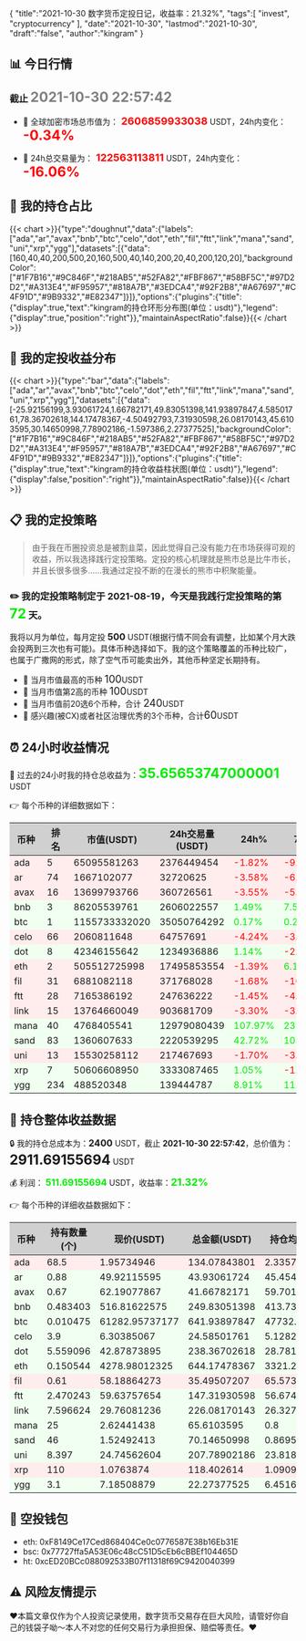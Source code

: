 {
"title":"2021-10-30 数字货币定投日记，收益率：21.32%",
"tags":[
"invest",
"cryptocurrency"
],
"date":"2021-10-30",
"lastmod":"2021-10-30",
"draft":"false",
"author":"kingram"
}

##  📊 今日行情
### 截止 <font color=grey size=5 >**2021-10-30 22:57:42**</font>
- 🍖 全球加密市场总市值为：<font color=#FF0000 size=4 > **2606859933038**</font> USDT，24h内变化：<font color=#FF0000 size=5 > **-0.34%**</font>

- 🍤 24h总交易量为：<font color=#FF0000 size=4 > **122563113811**</font> USDT，24h内变化：<font color=#FF0000 size=5 > **-16.06%**</font>

## 🎨 我的持仓占比
{{< chart >}}{"type":"doughnut","data":{"labels":["ada","ar","avax","bnb","btc","celo","dot","eth","fil","ftt","link","mana","sand","uni","xrp","ygg"],"datasets":[{"data":[160,40,40,200,500,20,160,500,40,140,200,20,40,200,120,20],"backgroundColor":["#1F7B16","#9C846F","#218AB5","#52FA82","#FBF867","#58BF5C","#97D2D2","#A313E4","#F95957","#818A7B","#3EDCA4","#92F2B8","#A67697","#C4F91D","#9B9332","#E82347"]}]},"options":{"plugins":{"title":{"display":true,"text":"kingram的持仓环形分布图(单位：usdt)"},"legend":{"display":true,"position":"right"}},"maintainAspectRatio":false}}{{< /chart >}}

## 🍺 我的定投收益分布
{{< chart >}}{"type":"bar","data":{"labels":["ada","ar","avax","bnb","btc","celo","dot","eth","fil","ftt","link","mana","sand","uni","xrp","ygg"],"datasets":[{"data":[-25.92156199,3.93061724,1.66782171,49.83051398,141.93897847,4.58501761,78.36702618,144.17478367,-4.50492793,7.31930598,26.08170143,45.6103595,30.14650998,7.78902186,-1.597386,2.27377525],"backgroundColor":["#1F7B16","#9C846F","#218AB5","#52FA82","#FBF867","#58BF5C","#97D2D2","#A313E4","#F95957","#818A7B","#3EDCA4","#92F2B8","#A67697","#C4F91D","#9B9332","#E82347"]}]},"options":{"plugins":{"title":{"display":true,"text":"kingram的持仓收益柱状图(单位：usdt)"},"legend":{"display":false,"position":"right"}},"maintainAspectRatio":false}}{{< /chart >}}

## 📋 我的定投策略

> 由于我在币圈投资总是被割韭菜，因此觉得自己没有能力在市场获得可观的收益，所以我选择践行定投策略。定投的核心机理就是熊市总是比牛市长，并且长很多很多……我通过定投不断的在漫长的熊市中积聚能量。

### ✏️ 我的定投策略制定于 **2021-08-19**，今天是我践行定投策略的第<font color=#00EC00 size=5 > **72**</font> 天。
我将以月为单位，每月定投 <font size=3 ><strong> 500 </strong></font> USDT(根据行情不同会有调整，比如某个月大跌会投两到三次也有可能)。具体币种选择如下。我的这个策略覆盖的币种比较广，也属于广撒网的形式，除了空气币可能卖出外，其他币种坚定长期持有。

- 🥇 当月市值最高的币种 <font size=4 >100</font>USDT
- 🥈 当月市值第2高的币种 <font size=4 >100</font>USDT
- 🥉 当月市值前20选6个币种，合计 <font size=4 >240</font>USDT
- 🏅 感兴趣(被CX)或者社区治理优秀的3个币种，合计<font size=4 >60</font>USDT

## ⏰ 24小时收益情况
📌 过去的24小时我的持仓总收益为：<font color=#00EC00 size=5 >**35.65653747000001**</font> USDT

👉 每个币种的详细数据如下：
<table>
    <thead><tr bgcolor="#d0d0d0" ><th>币种</th><th>排名</th><th>市值(USDT)</th><th>24h交易量(USDT)</th><th>24h%</th><th>7d%</th><th>24h收益</th></tr></thead>
    <tbody>
    <tr>
        <td bgcolor=#FFECEC>ada</td>
        <td bgcolor=#FFECEC>5</td>
        <td bgcolor=#FFECEC>65095581263</td>
        <td bgcolor=#FFECEC>2376449454</td>
        <td bgcolor=#FFECEC><font color=#FF0000>-1.82%</font></td>
        <td bgcolor=#FFECEC><font color=#FF0000>-9.20%</font></td>
        <td bgcolor=#FFECEC><font color=#FF0000 size=3 ><strong>-2.49159089</strong></font></td>
    </tr>
    <tr>
        <td bgcolor=#FFECEC>ar</td>
        <td bgcolor=#FFECEC>74</td>
        <td bgcolor=#FFECEC>1667102077</td>
        <td bgcolor=#FFECEC>32720625</td>
        <td bgcolor=#FFECEC><font color=#FF0000>-3.58%</font></td>
        <td bgcolor=#FFECEC><font color=#FF0000>-6.66%</font></td>
        <td bgcolor=#FFECEC><font color=#FF0000 size=3 ><strong>-1.63234533</strong></font></td>
    </tr>
    <tr>
        <td bgcolor=#FFECEC>avax</td>
        <td bgcolor=#FFECEC>16</td>
        <td bgcolor=#FFECEC>13699793766</td>
        <td bgcolor=#FFECEC>360726561</td>
        <td bgcolor=#FFECEC><font color=#FF0000>-3.55%</font></td>
        <td bgcolor=#FFECEC><font color=#FF0000>-5.26%</font></td>
        <td bgcolor=#FFECEC><font color=#FF0000 size=3 ><strong>-1.53467637</strong></font></td>
    </tr>
    <tr>
        <td bgcolor=#F0FFF0>bnb</td>
        <td bgcolor=#F0FFF0>3</td>
        <td bgcolor=#F0FFF0>86205539761</td>
        <td bgcolor=#F0FFF0>2606022557</td>
        <td bgcolor=#F0FFF0><font color=#00EC00>1.49%</font></td>
        <td bgcolor=#F0FFF0><font color=#00EC00>7.54%</font></td>
        <td bgcolor=#F0FFF0><font color=#00EC00 size=3 ><strong>3.66322115</strong></font></td>
    </tr>
    <tr>
        <td bgcolor=#F0FFF0>btc</td>
        <td bgcolor=#F0FFF0>1</td>
        <td bgcolor=#F0FFF0>1155733332020</td>
        <td bgcolor=#F0FFF0>35050764292</td>
        <td bgcolor=#F0FFF0><font color=#00EC00>0.17%</font></td>
        <td bgcolor=#F0FFF0><font color=#00EC00>0.21%</font></td>
        <td bgcolor=#F0FFF0><font color=#00EC00 size=3 ><strong>1.09691833</strong></font></td>
    </tr>
    <tr>
        <td bgcolor=#FFECEC>celo</td>
        <td bgcolor=#FFECEC>66</td>
        <td bgcolor=#FFECEC>2060811648</td>
        <td bgcolor=#FFECEC>64757691</td>
        <td bgcolor=#FFECEC><font color=#FF0000>-4.24%</font></td>
        <td bgcolor=#FFECEC><font color=#FF0000>-3.86%</font></td>
        <td bgcolor=#FFECEC><font color=#FF0000 size=3 ><strong>-1.0897618</strong></font></td>
    </tr>
    <tr>
        <td bgcolor=#F0FFF0>dot</td>
        <td bgcolor=#F0FFF0>8</td>
        <td bgcolor=#F0FFF0>42346155642</td>
        <td bgcolor=#F0FFF0>1234936886</td>
        <td bgcolor=#F0FFF0><font color=#00EC00>1.14%</font></td>
        <td bgcolor=#F0FFF0><font color=#FF0000>-2.47%</font></td>
        <td bgcolor=#F0FFF0><font color=#00EC00 size=3 ><strong>2.68905946</strong></font></td>
    </tr>
    <tr>
        <td bgcolor=#FFECEC>eth</td>
        <td bgcolor=#FFECEC>2</td>
        <td bgcolor=#FFECEC>505512725998</td>
        <td bgcolor=#FFECEC>17495853554</td>
        <td bgcolor=#FFECEC><font color=#FF0000>-1.39%</font></td>
        <td bgcolor=#FFECEC><font color=#00EC00>6.16%</font></td>
        <td bgcolor=#FFECEC><font color=#FF0000 size=3 ><strong>-9.07192685</strong></font></td>
    </tr>
    <tr>
        <td bgcolor=#FFECEC>fil</td>
        <td bgcolor=#FFECEC>31</td>
        <td bgcolor=#FFECEC>6881082118</td>
        <td bgcolor=#FFECEC>371768028</td>
        <td bgcolor=#FFECEC><font color=#FF0000>-1.68%</font></td>
        <td bgcolor=#FFECEC><font color=#FF0000>-10.13%</font></td>
        <td bgcolor=#FFECEC><font color=#FF0000 size=3 ><strong>-0.60770612</strong></font></td>
    </tr>
    <tr>
        <td bgcolor=#FFECEC>ftt</td>
        <td bgcolor=#FFECEC>28</td>
        <td bgcolor=#FFECEC>7165386192</td>
        <td bgcolor=#FFECEC>247636222</td>
        <td bgcolor=#FFECEC><font color=#FF0000>-1.45%</font></td>
        <td bgcolor=#FFECEC><font color=#FF0000>-4.92%</font></td>
        <td bgcolor=#FFECEC><font color=#FF0000 size=3 ><strong>-2.16436291</strong></font></td>
    </tr>
    <tr>
        <td bgcolor=#FFECEC>link</td>
        <td bgcolor=#FFECEC>15</td>
        <td bgcolor=#FFECEC>13764660049</td>
        <td bgcolor=#FFECEC>903681709</td>
        <td bgcolor=#FFECEC><font color=#FF0000>-3.30%</font></td>
        <td bgcolor=#FFECEC><font color=#FF0000>-3.27%</font></td>
        <td bgcolor=#FFECEC><font color=#FF0000 size=3 ><strong>-7.71791821</strong></font></td>
    </tr>
    <tr>
        <td bgcolor=#F0FFF0>mana</td>
        <td bgcolor=#F0FFF0>40</td>
        <td bgcolor=#F0FFF0>4768405541</td>
        <td bgcolor=#F0FFF0>12979080439</td>
        <td bgcolor=#F0FFF0><font color=#00EC00>107.97%</font></td>
        <td bgcolor=#F0FFF0><font color=#00EC00>231.00%</font></td>
        <td bgcolor=#F0FFF0><font color=#00EC00 size=3 ><strong>34.06307455</strong></font></td>
    </tr>
    <tr>
        <td bgcolor=#F0FFF0>sand</td>
        <td bgcolor=#F0FFF0>83</td>
        <td bgcolor=#F0FFF0>1360607633</td>
        <td bgcolor=#F0FFF0>2220539295</td>
        <td bgcolor=#F0FFF0><font color=#00EC00>42.72%</font></td>
        <td bgcolor=#F0FFF0><font color=#00EC00>103.45%</font></td>
        <td bgcolor=#F0FFF0><font color=#00EC00 size=3 ><strong>20.99584966</strong></font></td>
    </tr>
    <tr>
        <td bgcolor=#FFECEC>uni</td>
        <td bgcolor=#FFECEC>13</td>
        <td bgcolor=#FFECEC>15530258112</td>
        <td bgcolor=#FFECEC>217467693</td>
        <td bgcolor=#FFECEC><font color=#FF0000>-1.70%</font></td>
        <td bgcolor=#FFECEC><font color=#FF0000>-3.95%</font></td>
        <td bgcolor=#FFECEC><font color=#FF0000 size=3 ><strong>-3.59783872</strong></font></td>
    </tr>
    <tr>
        <td bgcolor=#F0FFF0>xrp</td>
        <td bgcolor=#F0FFF0>7</td>
        <td bgcolor=#F0FFF0>50606608950</td>
        <td bgcolor=#F0FFF0>3333087465</td>
        <td bgcolor=#F0FFF0><font color=#00EC00>1.05%</font></td>
        <td bgcolor=#F0FFF0><font color=#FF0000>-1.63%</font></td>
        <td bgcolor=#F0FFF0><font color=#00EC00 size=3 ><strong>1.23455572</strong></font></td>
    </tr>
    <tr>
        <td bgcolor=#F0FFF0>ygg</td>
        <td bgcolor=#F0FFF0>234</td>
        <td bgcolor=#F0FFF0>488520348</td>
        <td bgcolor=#F0FFF0>139444787</td>
        <td bgcolor=#F0FFF0><font color=#00EC00>8.91%</font></td>
        <td bgcolor=#F0FFF0><font color=#00EC00>11.86%</font></td>
        <td bgcolor=#F0FFF0><font color=#00EC00 size=3 ><strong>1.8219858</strong></font></td>
    </tr>
    </tbody>
</table>

## 🎯 持仓整体收益数据

🔒 我的持仓总成本为：<font size=3 >**2400**</font> USDT，截止 **2021-10-30 22:57:42**，总价值为：<font  size=5 >**2911.69155694**</font> USDT

💰 利润： <font color=#00EC00 size=3 >**511.69155694**</font> USDT，收益率：<font color=#00EC00 size=4 >**21.32%**</font>

👉 每个币种的详细收益数据如下：

<table>
    <thead><tr bgcolor="#d0d0d0" ><th>币种</th><th>持有数量(个)</th><th>现价(USDT)</th><th>总金额(USDT)</th><th>持仓均价(USDT)</th><th>成本(USDT)</th><th>利润(USDT)</th><th>收益率</th></tr></thead>
    <tbody>
    <tr>
        <td bgcolor=#FFECEC>ada</td>
        <td bgcolor=#FFECEC>68.5</td>
        <td bgcolor=#FFECEC>1.95734946</td>
        <td bgcolor=#FFECEC>134.07843801</td>
        <td bgcolor=#FFECEC>2.33576642</td>
        <td bgcolor=#FFECEC>160</td>
        <td bgcolor=#FFECEC>-25.92156199</td>
        <td bgcolor=#FFECEC><font color=#FF0000 size=3 ><strong>-16.20%</strong></font></td>
    </tr>
    <tr>
        <td bgcolor=#F0FFF0>ar</td>
        <td bgcolor=#F0FFF0>0.88</td>
        <td bgcolor=#F0FFF0>49.92115595</td>
        <td bgcolor=#F0FFF0>43.93061724</td>
        <td bgcolor=#F0FFF0>45.45454545</td>
        <td bgcolor=#F0FFF0>40</td>
        <td bgcolor=#F0FFF0>3.93061724</td>
        <td bgcolor=#F0FFF0><font color=#00EC00 size=3 ><strong>9.83%</strong></font></td>
    </tr>
    <tr>
        <td bgcolor=#F0FFF0>avax</td>
        <td bgcolor=#F0FFF0>0.67</td>
        <td bgcolor=#F0FFF0>62.19077867</td>
        <td bgcolor=#F0FFF0>41.66782171</td>
        <td bgcolor=#F0FFF0>59.70149254</td>
        <td bgcolor=#F0FFF0>40</td>
        <td bgcolor=#F0FFF0>1.66782171</td>
        <td bgcolor=#F0FFF0><font color=#00EC00 size=3 ><strong>4.17%</strong></font></td>
    </tr>
    <tr>
        <td bgcolor=#F0FFF0>bnb</td>
        <td bgcolor=#F0FFF0>0.483403</td>
        <td bgcolor=#F0FFF0>516.81622575</td>
        <td bgcolor=#F0FFF0>249.83051398</td>
        <td bgcolor=#F0FFF0>413.73346876</td>
        <td bgcolor=#F0FFF0>200</td>
        <td bgcolor=#F0FFF0>49.83051398</td>
        <td bgcolor=#F0FFF0><font color=#00EC00 size=3 ><strong>24.92%</strong></font></td>
    </tr>
    <tr>
        <td bgcolor=#F0FFF0>btc</td>
        <td bgcolor=#F0FFF0>0.010475</td>
        <td bgcolor=#F0FFF0>61282.95737177</td>
        <td bgcolor=#F0FFF0>641.93897847</td>
        <td bgcolor=#F0FFF0>47732.69689737</td>
        <td bgcolor=#F0FFF0>500</td>
        <td bgcolor=#F0FFF0>141.93897847</td>
        <td bgcolor=#F0FFF0><font color=#00EC00 size=3 ><strong>28.39%</strong></font></td>
    </tr>
    <tr>
        <td bgcolor=#F0FFF0>celo</td>
        <td bgcolor=#F0FFF0>3.9</td>
        <td bgcolor=#F0FFF0>6.30385067</td>
        <td bgcolor=#F0FFF0>24.58501761</td>
        <td bgcolor=#F0FFF0>5.12820513</td>
        <td bgcolor=#F0FFF0>20</td>
        <td bgcolor=#F0FFF0>4.58501761</td>
        <td bgcolor=#F0FFF0><font color=#00EC00 size=3 ><strong>22.93%</strong></font></td>
    </tr>
    <tr>
        <td bgcolor=#F0FFF0>dot</td>
        <td bgcolor=#F0FFF0>5.559096</td>
        <td bgcolor=#F0FFF0>42.87873895</td>
        <td bgcolor=#F0FFF0>238.36702618</td>
        <td bgcolor=#F0FFF0>28.78165802</td>
        <td bgcolor=#F0FFF0>160</td>
        <td bgcolor=#F0FFF0>78.36702618</td>
        <td bgcolor=#F0FFF0><font color=#00EC00 size=3 ><strong>48.98%</strong></font></td>
    </tr>
    <tr>
        <td bgcolor=#F0FFF0>eth</td>
        <td bgcolor=#F0FFF0>0.150544</td>
        <td bgcolor=#F0FFF0>4278.98012325</td>
        <td bgcolor=#F0FFF0>644.17478367</td>
        <td bgcolor=#F0FFF0>3321.28812839</td>
        <td bgcolor=#F0FFF0>500</td>
        <td bgcolor=#F0FFF0>144.17478367</td>
        <td bgcolor=#F0FFF0><font color=#00EC00 size=3 ><strong>28.83%</strong></font></td>
    </tr>
    <tr>
        <td bgcolor=#FFECEC>fil</td>
        <td bgcolor=#FFECEC>0.61</td>
        <td bgcolor=#FFECEC>58.18864273</td>
        <td bgcolor=#FFECEC>35.49507207</td>
        <td bgcolor=#FFECEC>65.57377049</td>
        <td bgcolor=#FFECEC>40</td>
        <td bgcolor=#FFECEC>-4.50492793</td>
        <td bgcolor=#FFECEC><font color=#FF0000 size=3 ><strong>-11.26%</strong></font></td>
    </tr>
    <tr>
        <td bgcolor=#F0FFF0>ftt</td>
        <td bgcolor=#F0FFF0>2.470243</td>
        <td bgcolor=#F0FFF0>59.63757654</td>
        <td bgcolor=#F0FFF0>147.31930598</td>
        <td bgcolor=#F0FFF0>56.67458627</td>
        <td bgcolor=#F0FFF0>140</td>
        <td bgcolor=#F0FFF0>7.31930598</td>
        <td bgcolor=#F0FFF0><font color=#00EC00 size=3 ><strong>5.23%</strong></font></td>
    </tr>
    <tr>
        <td bgcolor=#F0FFF0>link</td>
        <td bgcolor=#F0FFF0>7.596624</td>
        <td bgcolor=#F0FFF0>29.76081236</td>
        <td bgcolor=#F0FFF0>226.08170143</td>
        <td bgcolor=#F0FFF0>26.32748442</td>
        <td bgcolor=#F0FFF0>200</td>
        <td bgcolor=#F0FFF0>26.08170143</td>
        <td bgcolor=#F0FFF0><font color=#00EC00 size=3 ><strong>13.04%</strong></font></td>
    </tr>
    <tr>
        <td bgcolor=#F0FFF0>mana</td>
        <td bgcolor=#F0FFF0>25</td>
        <td bgcolor=#F0FFF0>2.62441438</td>
        <td bgcolor=#F0FFF0>65.6103595</td>
        <td bgcolor=#F0FFF0>0.8</td>
        <td bgcolor=#F0FFF0>20</td>
        <td bgcolor=#F0FFF0>45.6103595</td>
        <td bgcolor=#F0FFF0><font color=#00EC00 size=3 ><strong>228.05%</strong></font></td>
    </tr>
    <tr>
        <td bgcolor=#F0FFF0>sand</td>
        <td bgcolor=#F0FFF0>46</td>
        <td bgcolor=#F0FFF0>1.52492413</td>
        <td bgcolor=#F0FFF0>70.14650998</td>
        <td bgcolor=#F0FFF0>0.86956522</td>
        <td bgcolor=#F0FFF0>40</td>
        <td bgcolor=#F0FFF0>30.14650998</td>
        <td bgcolor=#F0FFF0><font color=#00EC00 size=3 ><strong>75.37%</strong></font></td>
    </tr>
    <tr>
        <td bgcolor=#F0FFF0>uni</td>
        <td bgcolor=#F0FFF0>8.397</td>
        <td bgcolor=#F0FFF0>24.74562604</td>
        <td bgcolor=#F0FFF0>207.78902186</td>
        <td bgcolor=#F0FFF0>23.81803025</td>
        <td bgcolor=#F0FFF0>200</td>
        <td bgcolor=#F0FFF0>7.78902186</td>
        <td bgcolor=#F0FFF0><font color=#00EC00 size=3 ><strong>3.89%</strong></font></td>
    </tr>
    <tr>
        <td bgcolor=#FFECEC>xrp</td>
        <td bgcolor=#FFECEC>110</td>
        <td bgcolor=#FFECEC>1.0763874</td>
        <td bgcolor=#FFECEC>118.402614</td>
        <td bgcolor=#FFECEC>1.09090909</td>
        <td bgcolor=#FFECEC>120</td>
        <td bgcolor=#FFECEC>-1.597386</td>
        <td bgcolor=#FFECEC><font color=#FF0000 size=3 ><strong>-1.33%</strong></font></td>
    </tr>
    <tr>
        <td bgcolor=#F0FFF0>ygg</td>
        <td bgcolor=#F0FFF0>3.1</td>
        <td bgcolor=#F0FFF0>7.18508879</td>
        <td bgcolor=#F0FFF0>22.27377525</td>
        <td bgcolor=#F0FFF0>6.4516129</td>
        <td bgcolor=#F0FFF0>20</td>
        <td bgcolor=#F0FFF0>2.27377525</td>
        <td bgcolor=#F0FFF0><font color=#00EC00 size=3 ><strong>11.37%</strong></font></td>
    </tr>
    </tbody>
</table>

## 🤞 空投钱包
- eth: 0xF8149Ce17Ced868404Ce0c0776587E38b16Eb31E
- bsc: 0x77727ffa5A53E06c48cC51D5cEb6cBBEf104465D
- ht: 0xcED20BCc088092533B07f11318f69C9420040399

## ⚠️ 风险友情提示
❤️本篇文章仅作为个人投资记录使用，数字货币交易存在巨大风险，请管好你自己的钱袋子呦～本人不对您的任何交易行为承担担保、赔偿等责任。❤️